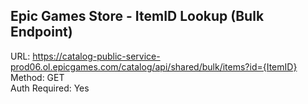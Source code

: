 ## Epic Games Store - ItemID Lookup (Bulk Endpoint)

URL: https://catalog-public-service-prod06.ol.epicgames.com/catalog/api/shared/bulk/items?id={ItemID} \
Method: GET \
Auth Required: Yes


